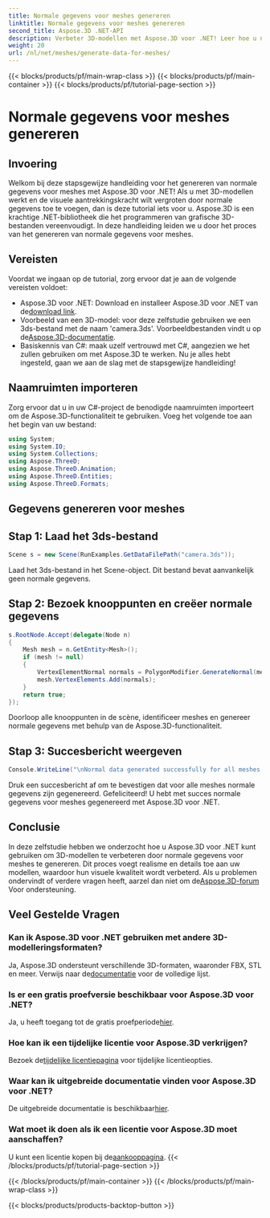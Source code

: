 ```yaml
---
title: Normale gegevens voor meshes genereren
linktitle: Normale gegevens voor meshes genereren
second_title: Aspose.3D .NET-API
description: Verbeter 3D-modellen met Aspose.3D voor .NET! Leer hoe u normale gegevens voor meshes genereert in deze stapsgewijze handleiding. Realisme ontmoet eenvoud.
weight: 20
url: /nl/net/meshes/generate-data-for-meshes/
---
```


{{< blocks/products/pf/main-wrap-class >}}
{{< blocks/products/pf/main-container >}}
{{< blocks/products/pf/tutorial-page-section >}}

# Normale gegevens voor meshes genereren

## Invoering
Welkom bij deze stapsgewijze handleiding voor het genereren van normale gegevens voor meshes met Aspose.3D voor .NET! Als u met 3D-modellen werkt en de visuele aantrekkingskracht wilt vergroten door normale gegevens toe te voegen, dan is deze tutorial iets voor u. Aspose.3D is een krachtige .NET-bibliotheek die het programmeren van grafische 3D-bestanden vereenvoudigt. In deze handleiding leiden we u door het proces van het genereren van normale gegevens voor meshes.
## Vereisten
Voordat we ingaan op de tutorial, zorg ervoor dat je aan de volgende vereisten voldoet:
-  Aspose.3D voor .NET: Download en installeer Aspose.3D voor .NET van de[download link](https://releases.aspose.com/3d/net/).
-  Voorbeeld van een 3D-model: voor deze zelfstudie gebruiken we een 3ds-bestand met de naam 'camera.3ds'. Voorbeeldbestanden vindt u op de[Aspose.3D-documentatie](https://reference.aspose.com/3d/net/).
- Basiskennis van C#: maak uzelf vertrouwd met C#, aangezien we het zullen gebruiken om met Aspose.3D te werken.
Nu je alles hebt ingesteld, gaan we aan de slag met de stapsgewijze handleiding!
## Naamruimten importeren
Zorg ervoor dat u in uw C#-project de benodigde naamruimten importeert om de Aspose.3D-functionaliteit te gebruiken. Voeg het volgende toe aan het begin van uw bestand:
```csharp
using System;
using System.IO;
using System.Collections;
using Aspose.ThreeD;
using Aspose.ThreeD.Animation;
using Aspose.ThreeD.Entities;
using Aspose.ThreeD.Formats;
```
## Gegevens genereren voor meshes
## Stap 1: Laad het 3ds-bestand
```csharp
Scene s = new Scene(RunExamples.GetDataFilePath("camera.3ds"));
```
Laad het 3ds-bestand in het Scene-object. Dit bestand bevat aanvankelijk geen normale gegevens.
## Stap 2: Bezoek knooppunten en creëer normale gegevens
```csharp
s.RootNode.Accept(delegate(Node n)
{
    Mesh mesh = n.GetEntity<Mesh>();
    if (mesh != null)
    {
        VertexElementNormal normals = PolygonModifier.GenerateNormal(mesh);
        mesh.VertexElements.Add(normals);
    }
    return true;
});
```
Doorloop alle knooppunten in de scène, identificeer meshes en genereer normale gegevens met behulp van de Aspose.3D-functionaliteit.
## Stap 3: Succesbericht weergeven
```csharp
Console.WriteLine("\nNormal data generated successfully for all meshes.");
```
Druk een succesbericht af om te bevestigen dat voor alle meshes normale gegevens zijn gegenereerd.
Gefeliciteerd! U hebt met succes normale gegevens voor meshes gegenereerd met Aspose.3D voor .NET.
## Conclusie
In deze zelfstudie hebben we onderzocht hoe u Aspose.3D voor .NET kunt gebruiken om 3D-modellen te verbeteren door normale gegevens voor meshes te genereren. Dit proces voegt realisme en details toe aan uw modellen, waardoor hun visuele kwaliteit wordt verbeterd.
 Als u problemen ondervindt of verdere vragen heeft, aarzel dan niet om de[Aspose.3D-forum](https://forum.aspose.com/c/3d/18) Voor ondersteuning.
## Veel Gestelde Vragen
### Kan ik Aspose.3D voor .NET gebruiken met andere 3D-modelleringsformaten?
Ja, Aspose.3D ondersteunt verschillende 3D-formaten, waaronder FBX, STL en meer. Verwijs naar de[documentatie](https://reference.aspose.com/3d/net/) voor de volledige lijst.
### Is er een gratis proefversie beschikbaar voor Aspose.3D voor .NET?
 Ja, u heeft toegang tot de gratis proefperiode[hier](https://releases.aspose.com/).
### Hoe kan ik een tijdelijke licentie voor Aspose.3D verkrijgen?
 Bezoek de[tijdelijke licentiepagina](https://purchase.aspose.com/temporary-license/) voor tijdelijke licentieopties.
### Waar kan ik uitgebreide documentatie vinden voor Aspose.3D voor .NET?
 De uitgebreide documentatie is beschikbaar[hier](https://reference.aspose.com/3d/net/).
### Wat moet ik doen als ik een licentie voor Aspose.3D moet aanschaffen?
 U kunt een licentie kopen bij de[aankooppagina](https://purchase.aspose.com/buy).
{{< /blocks/products/pf/tutorial-page-section >}}

{{< /blocks/products/pf/main-container >}}
{{< /blocks/products/pf/main-wrap-class >}}

{{< blocks/products/products-backtop-button >}}
